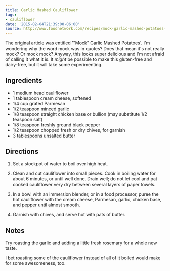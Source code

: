 ```yaml
---
title: Garlic Mashed Cauliflower
tags:
- cauliflower
date: '2015-02-04T21:39:00-06:00'
source: http://www.foodnetwork.com/recipes/mock-garlic-mashed-potatoes-recipe.print.html
---
```

The original article was entitled '"Mock" Garlic Mashed Potatoes'. I'm wondering why the word mock was in quotes? Does that mean it's not really mock? Or mock mock? Anyway, this looks super delicious and I'm not afraid of calling it what it is. It *might* be possible to make this gluten-free and dairy-free, but it will take some experimenting.

## Ingredients

* 1 medium head cauliflower
* 1 tablespoon cream cheese, softened
* 1/4 cup grated Parmesan
* 1/2 teaspoon minced garlic
* 1/8 teaspoon straight chicken base or bullion (may substitute 1/2 teaspoon salt)
* 1/8 teaspoon freshly ground black pepper
* 1/2 teaspoon chopped fresh or dry chives, for garnish
* 3 tablespoons unsalted butter

## Directions

1. Set a stockpot of water to boil over high heat.

2. Clean and cut cauliflower into small pieces. Cook in boiling water for about 6 minutes, or until well done. Drain well; do not let cool and pat cooked cauliflower very dry between several layers of paper towels.

3. In a bowl with an immersion blender, or in a food processor, puree the hot cauliflower with the cream cheese, Parmesan, garlic, chicken base, and pepper until almost smooth.

4. Garnish with chives, and serve hot with pats of butter.

## Notes

Try roasting the garlic and adding a little fresh rosemary for a whole new taste.

I bet roasting some of the cauliflower instead of all of it boiled would make for some awesomeness, too.
